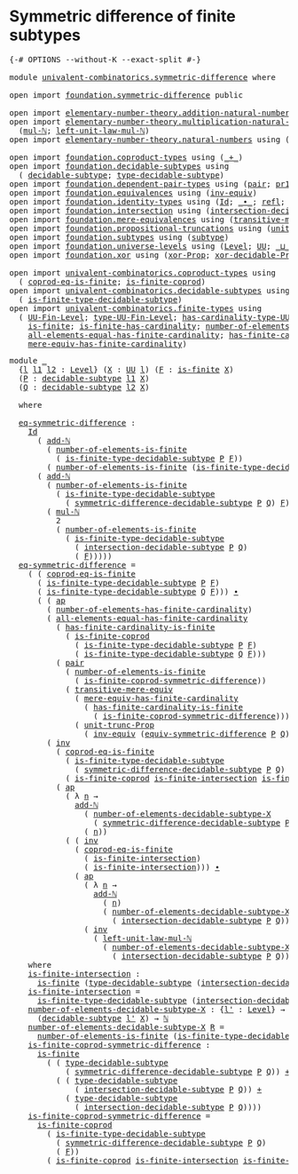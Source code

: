 # Symmetric difference of finite subtypes

<pre class="Agda"><a id="52" class="Symbol">{-#</a> <a id="56" class="Keyword">OPTIONS</a> <a id="64" class="Pragma">--without-K</a> <a id="76" class="Pragma">--exact-split</a> <a id="90" class="Symbol">#-}</a>

<a id="95" class="Keyword">module</a> <a id="102" href="univalent-combinatorics.symmetric-difference.html" class="Module">univalent-combinatorics.symmetric-difference</a> <a id="147" class="Keyword">where</a>

<a id="154" class="Keyword">open</a> <a id="159" class="Keyword">import</a> <a id="166" href="foundation.symmetric-difference.html" class="Module">foundation.symmetric-difference</a> <a id="198" class="Keyword">public</a>

<a id="206" class="Keyword">open</a> <a id="211" class="Keyword">import</a> <a id="218" href="elementary-number-theory.addition-natural-numbers.html" class="Module">elementary-number-theory.addition-natural-numbers</a> <a id="268" class="Keyword">using</a> <a id="274" class="Symbol">(</a><a id="275" href="elementary-number-theory.addition-natural-numbers.html#1096" class="Function">add-ℕ</a><a id="280" class="Symbol">)</a>
<a id="282" class="Keyword">open</a> <a id="287" class="Keyword">import</a> <a id="294" href="elementary-number-theory.multiplication-natural-numbers.html" class="Module">elementary-number-theory.multiplication-natural-numbers</a> <a id="350" class="Keyword">using</a>
  <a id="358" class="Symbol">(</a><a id="359" href="elementary-number-theory.multiplication-natural-numbers.html#1286" class="Function">mul-ℕ</a><a id="364" class="Symbol">;</a> <a id="366" href="elementary-number-theory.multiplication-natural-numbers.html#2195" class="Function">left-unit-law-mul-ℕ</a><a id="385" class="Symbol">)</a>
<a id="387" class="Keyword">open</a> <a id="392" class="Keyword">import</a> <a id="399" href="elementary-number-theory.natural-numbers.html" class="Module">elementary-number-theory.natural-numbers</a> <a id="440" class="Keyword">using</a> <a id="446" class="Symbol">(</a><a id="447" href="elementary-number-theory.natural-numbers.html#1530" class="Datatype">ℕ</a><a id="448" class="Symbol">)</a>

<a id="451" class="Keyword">open</a> <a id="456" class="Keyword">import</a> <a id="463" href="foundation.coproduct-types.html" class="Module">foundation.coproduct-types</a> <a id="490" class="Keyword">using</a> <a id="496" class="Symbol">(</a><a id="497" href="foundation.coproduct-types.html#1182" class="Datatype Operator">_+_</a><a id="500" class="Symbol">)</a>
<a id="502" class="Keyword">open</a> <a id="507" class="Keyword">import</a> <a id="514" href="foundation.decidable-subtypes.html" class="Module">foundation.decidable-subtypes</a> <a id="544" class="Keyword">using</a>
  <a id="552" class="Symbol">(</a> <a id="554" href="foundation.decidable-subtypes.html#1803" class="Function">decidable-subtype</a><a id="571" class="Symbol">;</a> <a id="573" href="foundation.decidable-subtypes.html#2791" class="Function">type-decidable-subtype</a><a id="595" class="Symbol">)</a>
<a id="597" class="Keyword">open</a> <a id="602" class="Keyword">import</a> <a id="609" href="foundation.dependent-pair-types.html" class="Module">foundation.dependent-pair-types</a> <a id="641" class="Keyword">using</a> <a id="647" class="Symbol">(</a><a id="648" href="foundation-core.dependent-pair-types.html#588" class="InductiveConstructor">pair</a><a id="652" class="Symbol">;</a> <a id="654" href="foundation-core.dependent-pair-types.html#605" class="Field">pr1</a><a id="657" class="Symbol">;</a> <a id="659" href="foundation-core.dependent-pair-types.html#617" class="Field">pr2</a><a id="662" class="Symbol">)</a>
<a id="664" class="Keyword">open</a> <a id="669" class="Keyword">import</a> <a id="676" href="foundation.equivalences.html" class="Module">foundation.equivalences</a> <a id="700" class="Keyword">using</a> <a id="706" class="Symbol">(</a><a id="707" href="foundation-core.equivalences.html#5721" class="Function">inv-equiv</a><a id="716" class="Symbol">)</a>
<a id="718" class="Keyword">open</a> <a id="723" class="Keyword">import</a> <a id="730" href="foundation.identity-types.html" class="Module">foundation.identity-types</a> <a id="756" class="Keyword">using</a> <a id="762" class="Symbol">(</a><a id="763" href="foundation-core.identity-types.html#1767" class="Datatype">Id</a><a id="765" class="Symbol">;</a> <a id="767" href="foundation-core.identity-types.html#2425" class="Function Operator">_∙_</a><a id="770" class="Symbol">;</a> <a id="772" href="foundation-core.identity-types.html#1820" class="InductiveConstructor">refl</a><a id="776" class="Symbol">;</a> <a id="778" href="foundation-core.identity-types.html#4003" class="Function">ap</a><a id="780" class="Symbol">;</a> <a id="782" href="foundation-core.identity-types.html#5702" class="Function">tr</a><a id="784" class="Symbol">;</a> <a id="786" href="foundation-core.identity-types.html#2729" class="Function">inv</a><a id="789" class="Symbol">)</a>
<a id="791" class="Keyword">open</a> <a id="796" class="Keyword">import</a> <a id="803" href="foundation.intersection.html" class="Module">foundation.intersection</a> <a id="827" class="Keyword">using</a> <a id="833" class="Symbol">(</a><a id="834" href="foundation.intersection.html#954" class="Function">intersection-decidable-subtype</a><a id="864" class="Symbol">)</a>
<a id="866" class="Keyword">open</a> <a id="871" class="Keyword">import</a> <a id="878" href="foundation.mere-equivalences.html" class="Module">foundation.mere-equivalences</a> <a id="907" class="Keyword">using</a> <a id="913" class="Symbol">(</a><a id="914" href="foundation.mere-equivalences.html#2257" class="Function">transitive-mere-equiv</a><a id="935" class="Symbol">)</a>
<a id="937" class="Keyword">open</a> <a id="942" class="Keyword">import</a> <a id="949" href="foundation.propositional-truncations.html" class="Module">foundation.propositional-truncations</a> <a id="986" class="Keyword">using</a> <a id="992" class="Symbol">(</a><a id="993" href="foundation.propositional-truncations.html#2290" class="Function">unit-trunc-Prop</a><a id="1008" class="Symbol">)</a>
<a id="1010" class="Keyword">open</a> <a id="1015" class="Keyword">import</a> <a id="1022" href="foundation.subtypes.html" class="Module">foundation.subtypes</a> <a id="1042" class="Keyword">using</a> <a id="1048" class="Symbol">(</a><a id="1049" href="foundation-core.subtypes.html#2211" class="Function">subtype</a><a id="1056" class="Symbol">)</a>
<a id="1058" class="Keyword">open</a> <a id="1063" class="Keyword">import</a> <a id="1070" href="foundation.universe-levels.html" class="Module">foundation.universe-levels</a> <a id="1097" class="Keyword">using</a> <a id="1103" class="Symbol">(</a><a id="1104" href="Agda.Primitive.html#597" class="Postulate">Level</a><a id="1109" class="Symbol">;</a> <a id="1111" href="foundation-core.universe-levels.html#235" class="Primitive">UU</a><a id="1113" class="Symbol">;</a> <a id="1115" href="Agda.Primitive.html#810" class="Primitive Operator">_⊔_</a><a id="1118" class="Symbol">)</a>
<a id="1120" class="Keyword">open</a> <a id="1125" class="Keyword">import</a> <a id="1132" href="foundation.xor.html" class="Module">foundation.xor</a> <a id="1147" class="Keyword">using</a> <a id="1153" class="Symbol">(</a><a id="1154" href="foundation.xor.html#3352" class="Function">xor-Prop</a><a id="1162" class="Symbol">;</a> <a id="1164" href="foundation.xor.html#12478" class="Function">xor-decidable-Prop</a><a id="1182" class="Symbol">)</a>

<a id="1185" class="Keyword">open</a> <a id="1190" class="Keyword">import</a> <a id="1197" href="univalent-combinatorics.coproduct-types.html" class="Module">univalent-combinatorics.coproduct-types</a> <a id="1237" class="Keyword">using</a>
  <a id="1245" class="Symbol">(</a> <a id="1247" href="univalent-combinatorics.coproduct-types.html#6628" class="Function">coprod-eq-is-finite</a><a id="1266" class="Symbol">;</a> <a id="1268" href="univalent-combinatorics.coproduct-types.html#4990" class="Function">is-finite-coprod</a><a id="1284" class="Symbol">)</a>
<a id="1286" class="Keyword">open</a> <a id="1291" class="Keyword">import</a> <a id="1298" href="univalent-combinatorics.decidable-subtypes.html" class="Module">univalent-combinatorics.decidable-subtypes</a> <a id="1341" class="Keyword">using</a>
  <a id="1349" class="Symbol">(</a> <a id="1351" href="univalent-combinatorics.decidable-subtypes.html#1435" class="Function">is-finite-type-decidable-subtype</a><a id="1383" class="Symbol">)</a>
<a id="1385" class="Keyword">open</a> <a id="1390" class="Keyword">import</a> <a id="1397" href="univalent-combinatorics.finite-types.html" class="Module">univalent-combinatorics.finite-types</a> <a id="1434" class="Keyword">using</a>
  <a id="1442" class="Symbol">(</a> <a id="1444" href="univalent-combinatorics.finite-types.html#5385" class="Function">UU-Fin-Level</a><a id="1456" class="Symbol">;</a> <a id="1458" href="univalent-combinatorics.finite-types.html#5480" class="Function">type-UU-Fin-Level</a><a id="1475" class="Symbol">;</a> <a id="1477" href="univalent-combinatorics.finite-types.html#5588" class="Function">has-cardinality-type-UU-Fin-Level</a><a id="1510" class="Symbol">;</a> <a id="1512" href="univalent-combinatorics.finite-types.html#12633" class="Function">number-of-elements-is-finite</a><a id="1540" class="Symbol">;</a>
    <a id="1546" href="univalent-combinatorics.finite-types.html#4134" class="Function">is-finite</a><a id="1555" class="Symbol">;</a> <a id="1557" href="univalent-combinatorics.finite-types.html#12012" class="Function">is-finite-has-cardinality</a><a id="1582" class="Symbol">;</a> <a id="1584" href="univalent-combinatorics.finite-types.html#6290" class="Function">number-of-elements-has-finite-cardinality</a><a id="1625" class="Symbol">;</a>
    <a id="1631" href="univalent-combinatorics.finite-types.html#10667" class="Function">all-elements-equal-has-finite-cardinality</a><a id="1672" class="Symbol">;</a> <a id="1674" href="univalent-combinatorics.finite-types.html#12396" class="Function">has-finite-cardinality-is-finite</a><a id="1706" class="Symbol">;</a>
    <a id="1712" href="univalent-combinatorics.finite-types.html#6450" class="Function">mere-equiv-has-finite-cardinality</a><a id="1745" class="Symbol">)</a>
</pre>
<pre class="Agda"><a id="1760" class="Keyword">module</a> <a id="1767" href="univalent-combinatorics.symmetric-difference.html#1767" class="Module">_</a>
  <a id="1771" class="Symbol">{</a><a id="1772" href="univalent-combinatorics.symmetric-difference.html#1772" class="Bound">l</a> <a id="1774" href="univalent-combinatorics.symmetric-difference.html#1774" class="Bound">l1</a> <a id="1777" href="univalent-combinatorics.symmetric-difference.html#1777" class="Bound">l2</a> <a id="1780" class="Symbol">:</a> <a id="1782" href="Agda.Primitive.html#597" class="Postulate">Level</a><a id="1787" class="Symbol">}</a> <a id="1789" class="Symbol">(</a><a id="1790" href="univalent-combinatorics.symmetric-difference.html#1790" class="Bound">X</a> <a id="1792" class="Symbol">:</a> <a id="1794" href="foundation-core.universe-levels.html#235" class="Primitive">UU</a> <a id="1797" href="univalent-combinatorics.symmetric-difference.html#1772" class="Bound">l</a><a id="1798" class="Symbol">)</a> <a id="1800" class="Symbol">(</a><a id="1801" href="univalent-combinatorics.symmetric-difference.html#1801" class="Bound">F</a> <a id="1803" class="Symbol">:</a> <a id="1805" href="univalent-combinatorics.finite-types.html#4134" class="Function">is-finite</a> <a id="1815" href="univalent-combinatorics.symmetric-difference.html#1790" class="Bound">X</a><a id="1816" class="Symbol">)</a>
  <a id="1820" class="Symbol">(</a><a id="1821" href="univalent-combinatorics.symmetric-difference.html#1821" class="Bound">P</a> <a id="1823" class="Symbol">:</a> <a id="1825" href="foundation.decidable-subtypes.html#1803" class="Function">decidable-subtype</a> <a id="1843" href="univalent-combinatorics.symmetric-difference.html#1774" class="Bound">l1</a> <a id="1846" href="univalent-combinatorics.symmetric-difference.html#1790" class="Bound">X</a><a id="1847" class="Symbol">)</a>
  <a id="1851" class="Symbol">(</a><a id="1852" href="univalent-combinatorics.symmetric-difference.html#1852" class="Bound">Q</a> <a id="1854" class="Symbol">:</a> <a id="1856" href="foundation.decidable-subtypes.html#1803" class="Function">decidable-subtype</a> <a id="1874" href="univalent-combinatorics.symmetric-difference.html#1777" class="Bound">l2</a> <a id="1877" href="univalent-combinatorics.symmetric-difference.html#1790" class="Bound">X</a><a id="1878" class="Symbol">)</a>
  
  <a id="1885" class="Keyword">where</a>

  <a id="1894" href="univalent-combinatorics.symmetric-difference.html#1894" class="Function">eq-symmetric-difference</a> <a id="1918" class="Symbol">:</a>
    <a id="1924" href="foundation-core.identity-types.html#1767" class="Datatype">Id</a>
      <a id="1933" class="Symbol">(</a> <a id="1935" href="elementary-number-theory.addition-natural-numbers.html#1096" class="Function">add-ℕ</a>
        <a id="1949" class="Symbol">(</a> <a id="1951" href="univalent-combinatorics.finite-types.html#12633" class="Function">number-of-elements-is-finite</a>
          <a id="1990" class="Symbol">(</a> <a id="1992" href="univalent-combinatorics.decidable-subtypes.html#1435" class="Function">is-finite-type-decidable-subtype</a> <a id="2025" href="univalent-combinatorics.symmetric-difference.html#1821" class="Bound">P</a> <a id="2027" href="univalent-combinatorics.symmetric-difference.html#1801" class="Bound">F</a><a id="2028" class="Symbol">))</a>        
        <a id="2047" class="Symbol">(</a> <a id="2049" href="univalent-combinatorics.finite-types.html#12633" class="Function">number-of-elements-is-finite</a> <a id="2078" class="Symbol">(</a><a id="2079" href="univalent-combinatorics.decidable-subtypes.html#1435" class="Function">is-finite-type-decidable-subtype</a> <a id="2112" href="univalent-combinatorics.symmetric-difference.html#1852" class="Bound">Q</a> <a id="2114" href="univalent-combinatorics.symmetric-difference.html#1801" class="Bound">F</a><a id="2115" class="Symbol">)))</a>
      <a id="2125" class="Symbol">(</a> <a id="2127" href="elementary-number-theory.addition-natural-numbers.html#1096" class="Function">add-ℕ</a>
        <a id="2141" class="Symbol">(</a> <a id="2143" href="univalent-combinatorics.finite-types.html#12633" class="Function">number-of-elements-is-finite</a>
          <a id="2182" class="Symbol">(</a> <a id="2184" href="univalent-combinatorics.decidable-subtypes.html#1435" class="Function">is-finite-type-decidable-subtype</a>
            <a id="2229" class="Symbol">(</a> <a id="2231" href="foundation.symmetric-difference.html#1451" class="Function">symmetric-difference-decidable-subtype</a> <a id="2270" href="univalent-combinatorics.symmetric-difference.html#1821" class="Bound">P</a> <a id="2272" href="univalent-combinatorics.symmetric-difference.html#1852" class="Bound">Q</a><a id="2273" class="Symbol">)</a> <a id="2275" href="univalent-combinatorics.symmetric-difference.html#1801" class="Bound">F</a><a id="2276" class="Symbol">))</a>
        <a id="2287" class="Symbol">(</a> <a id="2289" href="elementary-number-theory.multiplication-natural-numbers.html#1286" class="Function">mul-ℕ</a>
          <a id="2305" class="Number">2</a>
          <a id="2317" class="Symbol">(</a> <a id="2319" href="univalent-combinatorics.finite-types.html#12633" class="Function">number-of-elements-is-finite</a>
            <a id="2360" class="Symbol">(</a> <a id="2362" href="univalent-combinatorics.decidable-subtypes.html#1435" class="Function">is-finite-type-decidable-subtype</a>
              <a id="2409" class="Symbol">(</a> <a id="2411" href="foundation.intersection.html#954" class="Function">intersection-decidable-subtype</a> <a id="2442" href="univalent-combinatorics.symmetric-difference.html#1821" class="Bound">P</a> <a id="2444" href="univalent-combinatorics.symmetric-difference.html#1852" class="Bound">Q</a><a id="2445" class="Symbol">)</a>
              <a id="2461" class="Symbol">(</a> <a id="2463" href="univalent-combinatorics.symmetric-difference.html#1801" class="Bound">F</a><a id="2464" class="Symbol">)))))</a>
  <a id="2472" href="univalent-combinatorics.symmetric-difference.html#1894" class="Function">eq-symmetric-difference</a> <a id="2496" class="Symbol">=</a>
    <a id="2502" class="Symbol">(</a> <a id="2504" class="Symbol">(</a> <a id="2506" href="univalent-combinatorics.coproduct-types.html#6628" class="Function">coprod-eq-is-finite</a>
      <a id="2532" class="Symbol">(</a> <a id="2534" href="univalent-combinatorics.decidable-subtypes.html#1435" class="Function">is-finite-type-decidable-subtype</a> <a id="2567" href="univalent-combinatorics.symmetric-difference.html#1821" class="Bound">P</a> <a id="2569" href="univalent-combinatorics.symmetric-difference.html#1801" class="Bound">F</a><a id="2570" class="Symbol">)</a>
      <a id="2578" class="Symbol">(</a> <a id="2580" href="univalent-combinatorics.decidable-subtypes.html#1435" class="Function">is-finite-type-decidable-subtype</a> <a id="2613" href="univalent-combinatorics.symmetric-difference.html#1852" class="Bound">Q</a> <a id="2615" href="univalent-combinatorics.symmetric-difference.html#1801" class="Bound">F</a><a id="2616" class="Symbol">)))</a> <a id="2620" href="foundation-core.identity-types.html#2425" class="Function Operator">∙</a>
      <a id="2628" class="Symbol">(</a> <a id="2630" class="Symbol">(</a> <a id="2632" href="foundation-core.identity-types.html#4003" class="Function">ap</a>
        <a id="2643" class="Symbol">(</a> <a id="2645" href="univalent-combinatorics.finite-types.html#6290" class="Function">number-of-elements-has-finite-cardinality</a><a id="2686" class="Symbol">)</a>
        <a id="2696" class="Symbol">(</a> <a id="2698" href="univalent-combinatorics.finite-types.html#10667" class="Function">all-elements-equal-has-finite-cardinality</a>
          <a id="2750" class="Symbol">(</a> <a id="2752" href="univalent-combinatorics.finite-types.html#12396" class="Function">has-finite-cardinality-is-finite</a>
            <a id="2797" class="Symbol">(</a> <a id="2799" href="univalent-combinatorics.coproduct-types.html#4990" class="Function">is-finite-coprod</a>
              <a id="2830" class="Symbol">(</a> <a id="2832" href="univalent-combinatorics.decidable-subtypes.html#1435" class="Function">is-finite-type-decidable-subtype</a> <a id="2865" href="univalent-combinatorics.symmetric-difference.html#1821" class="Bound">P</a> <a id="2867" href="univalent-combinatorics.symmetric-difference.html#1801" class="Bound">F</a><a id="2868" class="Symbol">)</a>
              <a id="2884" class="Symbol">(</a> <a id="2886" href="univalent-combinatorics.decidable-subtypes.html#1435" class="Function">is-finite-type-decidable-subtype</a> <a id="2919" href="univalent-combinatorics.symmetric-difference.html#1852" class="Bound">Q</a> <a id="2921" href="univalent-combinatorics.symmetric-difference.html#1801" class="Bound">F</a><a id="2922" class="Symbol">)))</a>
          <a id="2936" class="Symbol">(</a> <a id="2938" href="foundation-core.dependent-pair-types.html#588" class="InductiveConstructor">pair</a>
            <a id="2955" class="Symbol">(</a> <a id="2957" href="univalent-combinatorics.finite-types.html#12633" class="Function">number-of-elements-is-finite</a>
              <a id="3000" class="Symbol">(</a> <a id="3002" href="univalent-combinatorics.symmetric-difference.html#4771" class="Function">is-finite-coprod-symmetric-difference</a><a id="3039" class="Symbol">))</a>
            <a id="3054" class="Symbol">(</a> <a id="3056" href="foundation.mere-equivalences.html#2257" class="Function">transitive-mere-equiv</a>
              <a id="3092" class="Symbol">(</a> <a id="3094" href="univalent-combinatorics.finite-types.html#6450" class="Function">mere-equiv-has-finite-cardinality</a>
                <a id="3144" class="Symbol">(</a> <a id="3146" href="univalent-combinatorics.finite-types.html#12396" class="Function">has-finite-cardinality-is-finite</a>
                  <a id="3197" class="Symbol">(</a> <a id="3199" href="univalent-combinatorics.symmetric-difference.html#4771" class="Function">is-finite-coprod-symmetric-difference</a><a id="3236" class="Symbol">)))</a>
              <a id="3254" class="Symbol">(</a> <a id="3256" href="foundation.propositional-truncations.html#2290" class="Function">unit-trunc-Prop</a>
                <a id="3288" class="Symbol">(</a> <a id="3290" href="foundation-core.equivalences.html#5721" class="Function">inv-equiv</a> <a id="3300" class="Symbol">(</a><a id="3301" href="foundation.symmetric-difference.html#3078" class="Function">equiv-symmetric-difference</a> <a id="3328" href="univalent-combinatorics.symmetric-difference.html#1821" class="Bound">P</a> <a id="3330" href="univalent-combinatorics.symmetric-difference.html#1852" class="Bound">Q</a><a id="3331" class="Symbol">)))))))</a> <a id="3339" href="foundation-core.identity-types.html#2425" class="Function Operator">∙</a>
        <a id="3349" class="Symbol">(</a> <a id="3351" href="foundation-core.identity-types.html#2729" class="Function">inv</a>
          <a id="3365" class="Symbol">(</a> <a id="3367" href="univalent-combinatorics.coproduct-types.html#6628" class="Function">coprod-eq-is-finite</a>
            <a id="3399" class="Symbol">(</a> <a id="3401" href="univalent-combinatorics.decidable-subtypes.html#1435" class="Function">is-finite-type-decidable-subtype</a>
              <a id="3448" class="Symbol">(</a> <a id="3450" href="foundation.symmetric-difference.html#1451" class="Function">symmetric-difference-decidable-subtype</a> <a id="3489" href="univalent-combinatorics.symmetric-difference.html#1821" class="Bound">P</a> <a id="3491" href="univalent-combinatorics.symmetric-difference.html#1852" class="Bound">Q</a><a id="3492" class="Symbol">)</a> <a id="3494" href="univalent-combinatorics.symmetric-difference.html#1801" class="Bound">F</a><a id="3495" class="Symbol">)</a>
            <a id="3509" class="Symbol">(</a> <a id="3511" href="univalent-combinatorics.coproduct-types.html#4990" class="Function">is-finite-coprod</a> <a id="3528" href="univalent-combinatorics.symmetric-difference.html#4341" class="Function">is-finite-intersection</a> <a id="3551" href="univalent-combinatorics.symmetric-difference.html#4341" class="Function">is-finite-intersection</a><a id="3573" class="Symbol">))</a> <a id="3576" href="foundation-core.identity-types.html#2425" class="Function Operator">∙</a>
          <a id="3588" class="Symbol">(</a> <a id="3590" href="foundation-core.identity-types.html#4003" class="Function">ap</a>
            <a id="3605" class="Symbol">(</a> <a id="3607" class="Symbol">λ</a> <a id="3609" href="univalent-combinatorics.symmetric-difference.html#3609" class="Bound">n</a> <a id="3611" class="Symbol">→</a>
              <a id="3627" href="elementary-number-theory.addition-natural-numbers.html#1096" class="Function">add-ℕ</a>
                <a id="3649" class="Symbol">(</a> <a id="3651" href="univalent-combinatorics.symmetric-difference.html#4555" class="Function">number-of-elements-decidable-subtype-X</a>
                  <a id="3708" class="Symbol">(</a> <a id="3710" href="foundation.symmetric-difference.html#1451" class="Function">symmetric-difference-decidable-subtype</a> <a id="3749" href="univalent-combinatorics.symmetric-difference.html#1821" class="Bound">P</a> <a id="3751" href="univalent-combinatorics.symmetric-difference.html#1852" class="Bound">Q</a><a id="3752" class="Symbol">))</a>
                <a id="3771" class="Symbol">(</a> <a id="3773" href="univalent-combinatorics.symmetric-difference.html#3609" class="Bound">n</a><a id="3774" class="Symbol">))</a>
            <a id="3789" class="Symbol">(</a> <a id="3791" class="Symbol">(</a> <a id="3793" href="foundation-core.identity-types.html#2729" class="Function">inv</a>
              <a id="3811" class="Symbol">(</a> <a id="3813" href="univalent-combinatorics.coproduct-types.html#6628" class="Function">coprod-eq-is-finite</a>
                <a id="3849" class="Symbol">(</a> <a id="3851" href="univalent-combinatorics.symmetric-difference.html#4341" class="Function">is-finite-intersection</a><a id="3873" class="Symbol">)</a>
                <a id="3891" class="Symbol">(</a> <a id="3893" href="univalent-combinatorics.symmetric-difference.html#4341" class="Function">is-finite-intersection</a><a id="3915" class="Symbol">)))</a> <a id="3919" href="foundation-core.identity-types.html#2425" class="Function Operator">∙</a>
              <a id="3935" class="Symbol">(</a> <a id="3937" href="foundation-core.identity-types.html#4003" class="Function">ap</a>
                <a id="3956" class="Symbol">(</a> <a id="3958" class="Symbol">λ</a> <a id="3960" href="univalent-combinatorics.symmetric-difference.html#3960" class="Bound">n</a> <a id="3962" class="Symbol">→</a>
                  <a id="3982" href="elementary-number-theory.addition-natural-numbers.html#1096" class="Function">add-ℕ</a>
                    <a id="4008" class="Symbol">(</a> <a id="4010" href="univalent-combinatorics.symmetric-difference.html#3960" class="Bound">n</a><a id="4011" class="Symbol">)</a>
                    <a id="4033" class="Symbol">(</a> <a id="4035" href="univalent-combinatorics.symmetric-difference.html#4555" class="Function">number-of-elements-decidable-subtype-X</a>
                      <a id="4096" class="Symbol">(</a> <a id="4098" href="foundation.intersection.html#954" class="Function">intersection-decidable-subtype</a> <a id="4129" href="univalent-combinatorics.symmetric-difference.html#1821" class="Bound">P</a> <a id="4131" href="univalent-combinatorics.symmetric-difference.html#1852" class="Bound">Q</a><a id="4132" class="Symbol">)))</a>
                <a id="4152" class="Symbol">(</a> <a id="4154" href="foundation-core.identity-types.html#2729" class="Function">inv</a>
                  <a id="4176" class="Symbol">(</a> <a id="4178" href="elementary-number-theory.multiplication-natural-numbers.html#2195" class="Function">left-unit-law-mul-ℕ</a>
                    <a id="4218" class="Symbol">(</a> <a id="4220" href="univalent-combinatorics.symmetric-difference.html#4555" class="Function">number-of-elements-decidable-subtype-X</a>
                      <a id="4281" class="Symbol">(</a> <a id="4283" href="foundation.intersection.html#954" class="Function">intersection-decidable-subtype</a> <a id="4314" href="univalent-combinatorics.symmetric-difference.html#1821" class="Bound">P</a> <a id="4316" href="univalent-combinatorics.symmetric-difference.html#1852" class="Bound">Q</a><a id="4317" class="Symbol">)))))))))</a>
    <a id="4331" class="Keyword">where</a>
    <a id="4341" href="univalent-combinatorics.symmetric-difference.html#4341" class="Function">is-finite-intersection</a> <a id="4364" class="Symbol">:</a>
      <a id="4372" href="univalent-combinatorics.finite-types.html#4134" class="Function">is-finite</a> <a id="4382" class="Symbol">(</a><a id="4383" href="foundation.decidable-subtypes.html#2791" class="Function">type-decidable-subtype</a> <a id="4406" class="Symbol">(</a><a id="4407" href="foundation.intersection.html#954" class="Function">intersection-decidable-subtype</a> <a id="4438" href="univalent-combinatorics.symmetric-difference.html#1821" class="Bound">P</a> <a id="4440" href="univalent-combinatorics.symmetric-difference.html#1852" class="Bound">Q</a><a id="4441" class="Symbol">))</a>
    <a id="4448" href="univalent-combinatorics.symmetric-difference.html#4341" class="Function">is-finite-intersection</a> <a id="4471" class="Symbol">=</a>
      <a id="4479" href="univalent-combinatorics.decidable-subtypes.html#1435" class="Function">is-finite-type-decidable-subtype</a> <a id="4512" class="Symbol">(</a><a id="4513" href="foundation.intersection.html#954" class="Function">intersection-decidable-subtype</a> <a id="4544" href="univalent-combinatorics.symmetric-difference.html#1821" class="Bound">P</a> <a id="4546" href="univalent-combinatorics.symmetric-difference.html#1852" class="Bound">Q</a><a id="4547" class="Symbol">)</a> <a id="4549" href="univalent-combinatorics.symmetric-difference.html#1801" class="Bound">F</a>
    <a id="4555" href="univalent-combinatorics.symmetric-difference.html#4555" class="Function">number-of-elements-decidable-subtype-X</a> <a id="4594" class="Symbol">:</a> <a id="4596" class="Symbol">{</a><a id="4597" href="univalent-combinatorics.symmetric-difference.html#4597" class="Bound">l&#39;</a> <a id="4600" class="Symbol">:</a> <a id="4602" href="Agda.Primitive.html#597" class="Postulate">Level</a><a id="4607" class="Symbol">}</a> <a id="4609" class="Symbol">→</a>
      <a id="4617" class="Symbol">(</a><a id="4618" href="foundation.decidable-subtypes.html#1803" class="Function">decidable-subtype</a> <a id="4636" href="univalent-combinatorics.symmetric-difference.html#4597" class="Bound">l&#39;</a> <a id="4639" href="univalent-combinatorics.symmetric-difference.html#1790" class="Bound">X</a><a id="4640" class="Symbol">)</a> <a id="4642" class="Symbol">→</a> <a id="4644" href="elementary-number-theory.natural-numbers.html#1530" class="Datatype">ℕ</a>
    <a id="4650" href="univalent-combinatorics.symmetric-difference.html#4555" class="Function">number-of-elements-decidable-subtype-X</a> <a id="4689" href="univalent-combinatorics.symmetric-difference.html#4689" class="Bound">R</a> <a id="4691" class="Symbol">=</a>
      <a id="4699" href="univalent-combinatorics.finite-types.html#12633" class="Function">number-of-elements-is-finite</a> <a id="4728" class="Symbol">(</a><a id="4729" href="univalent-combinatorics.decidable-subtypes.html#1435" class="Function">is-finite-type-decidable-subtype</a> <a id="4762" href="univalent-combinatorics.symmetric-difference.html#4689" class="Bound">R</a> <a id="4764" href="univalent-combinatorics.symmetric-difference.html#1801" class="Bound">F</a><a id="4765" class="Symbol">)</a>
    <a id="4771" href="univalent-combinatorics.symmetric-difference.html#4771" class="Function">is-finite-coprod-symmetric-difference</a> <a id="4809" class="Symbol">:</a>
      <a id="4817" href="univalent-combinatorics.finite-types.html#4134" class="Function">is-finite</a>
        <a id="4835" class="Symbol">(</a> <a id="4837" class="Symbol">(</a> <a id="4839" href="foundation.decidable-subtypes.html#2791" class="Function">type-decidable-subtype</a>
            <a id="4874" class="Symbol">(</a> <a id="4876" href="foundation.symmetric-difference.html#1451" class="Function">symmetric-difference-decidable-subtype</a> <a id="4915" href="univalent-combinatorics.symmetric-difference.html#1821" class="Bound">P</a> <a id="4917" href="univalent-combinatorics.symmetric-difference.html#1852" class="Bound">Q</a><a id="4918" class="Symbol">))</a> <a id="4921" href="foundation.coproduct-types.html#1182" class="Datatype Operator">+</a>
          <a id="4933" class="Symbol">(</a> <a id="4935" class="Symbol">(</a> <a id="4937" href="foundation.decidable-subtypes.html#2791" class="Function">type-decidable-subtype</a>
              <a id="4974" class="Symbol">(</a> <a id="4976" href="foundation.intersection.html#954" class="Function">intersection-decidable-subtype</a> <a id="5007" href="univalent-combinatorics.symmetric-difference.html#1821" class="Bound">P</a> <a id="5009" href="univalent-combinatorics.symmetric-difference.html#1852" class="Bound">Q</a><a id="5010" class="Symbol">))</a> <a id="5013" href="foundation.coproduct-types.html#1182" class="Datatype Operator">+</a>
            <a id="5027" class="Symbol">(</a> <a id="5029" href="foundation.decidable-subtypes.html#2791" class="Function">type-decidable-subtype</a>
              <a id="5066" class="Symbol">(</a> <a id="5068" href="foundation.intersection.html#954" class="Function">intersection-decidable-subtype</a> <a id="5099" href="univalent-combinatorics.symmetric-difference.html#1821" class="Bound">P</a> <a id="5101" href="univalent-combinatorics.symmetric-difference.html#1852" class="Bound">Q</a><a id="5102" class="Symbol">))))</a>
    <a id="5111" href="univalent-combinatorics.symmetric-difference.html#4771" class="Function">is-finite-coprod-symmetric-difference</a> <a id="5149" class="Symbol">=</a>
      <a id="5157" href="univalent-combinatorics.coproduct-types.html#4990" class="Function">is-finite-coprod</a>
        <a id="5182" class="Symbol">(</a> <a id="5184" href="univalent-combinatorics.decidable-subtypes.html#1435" class="Function">is-finite-type-decidable-subtype</a>
          <a id="5227" class="Symbol">(</a> <a id="5229" href="foundation.symmetric-difference.html#1451" class="Function">symmetric-difference-decidable-subtype</a> <a id="5268" href="univalent-combinatorics.symmetric-difference.html#1821" class="Bound">P</a> <a id="5270" href="univalent-combinatorics.symmetric-difference.html#1852" class="Bound">Q</a><a id="5271" class="Symbol">)</a>
          <a id="5283" class="Symbol">(</a> <a id="5285" href="univalent-combinatorics.symmetric-difference.html#1801" class="Bound">F</a><a id="5286" class="Symbol">))</a>
        <a id="5297" class="Symbol">(</a> <a id="5299" href="univalent-combinatorics.coproduct-types.html#4990" class="Function">is-finite-coprod</a> <a id="5316" href="univalent-combinatorics.symmetric-difference.html#4341" class="Function">is-finite-intersection</a> <a id="5339" href="univalent-combinatorics.symmetric-difference.html#4341" class="Function">is-finite-intersection</a><a id="5361" class="Symbol">)</a>
</pre>